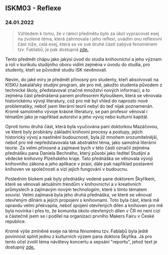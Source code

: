## ISKM03 - Reflexe
### 24.01.2022

> Vzhledem k tomu, že v rámci předmětu bylo za úkol vypracovat esej na zvolené téma, která zahrnovala i jeho reflexi, uvádím onu reflexivní část níže, celá esej, která se ve své druhé části zabývá fenoménem tzv. Fablabů, je pak dostupná [zde.](iskm03-esej.pdf)

Tento předmět chápu jako jakýsi úvod do studia knihovnictví a jeho význam a roli v kurikulu studijního oboru vidím zejména v úvodu do studia, pro studenty, kteří se původně studiu ISK nevěnovali.

Nevím, do jaké míry je předmět přínosný pro studenty, kteří absolvovali na KISKU bakalářský studijní program, ale pro mě, jakožto studenta původem z technické školy, představoval značné množství nových informací, a to zejména část přednášená panem profesorem Kylouškem, která se věnovala historickému vývoji literatury, což pro mě byl vhled do naprosto nové problematiky, neboť jsem literární teorií nebyl do teď nijak poznamenán. Kromě samotného vývoje krásné literatury, se pan profesor věnoval i tématům jako je například autorství a jeho vývoj nebo kulturní kapitál.

Oproti tomu druhá část, která byla vyučována paní doktorkou Mazáčovou, ve které byly probírány základní knihovní procesy a postupy, jejich historický vývoj a nastínění budoucnosti, byla již mnohem srozumitelnější, neboť pro mě nepředstavovala tak abstraktní téma, jako samotná literární teorie. Za velmi přínosné a zajímavé bych v této části označil zejména přednášku pana Daniela Bechného, který působí jako ředitel Studijní a vědecké knihovny Plzeňského kraje. Tato přednáška se věnovala vývoji knihovního zákona a jeho aplikace v praxi, dále pak například postavení knihoven ve společnosti a vizi jejich fungování v budoucnu.

Posledním blokem pak byly přednášky vedené pane doktorem Škyříkem, které se věnovali aktuálním trendům v knihovnictví a v kreativních průmyslech a zajímavým novým technologiím, které s tímto tématem souvisí. Velmi zajímavá byla jeho druhá přednáška, ve které se věnoval otevřeným dílnám a jejich propojení s knihovnami. Toto byla část, která mě opravdu velmi překvapila, neboť spojení otevřených dílen a knihoven pro mě byla novinka i přes to, že komunita okolo otevřených dílen v ČR mi není cizí a částečně jsem se i podílel na organizaci prvního Makers Fairu v České republice.

Kromě výše zmíněné eseje na téma fénoménu tzv. Fablabů byla ještě povinnost splnit jednu z kulturních výzem pana doktora Škyříka. Já pro tento účel zvolil téma návštevy koncertu a sepsání "reportu", jehož text je dostupný [zde.](iskm03-vyzva.md)